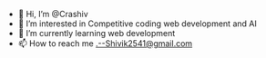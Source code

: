 - 👋 Hi, I’m @Crashiv
- 👀 I’m interested in Competitive coding web development and AI
- 🌱 I’m currently learning web development
- 📫 How to reach me .--Shivik2541@gmail.com

<!---
Crashiv/Crashiv is a ✨ special ✨ repository because its `README.md` (this file) appears on your GitHub profile.
You can click the Preview link to take a look at your changes.
--->
